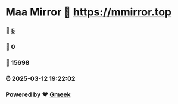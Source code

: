 # Maa Mirror :link: https://mmirror.top 
### :page_facing_up: [5](https://mmirror.top/tag.html) 
### :speech_balloon: 0 
### :hibiscus: 15698 
### :alarm_clock: 2025-03-12 19:22:02 
### Powered by :heart: [Gmeek](https://github.com/Meekdai/Gmeek)
